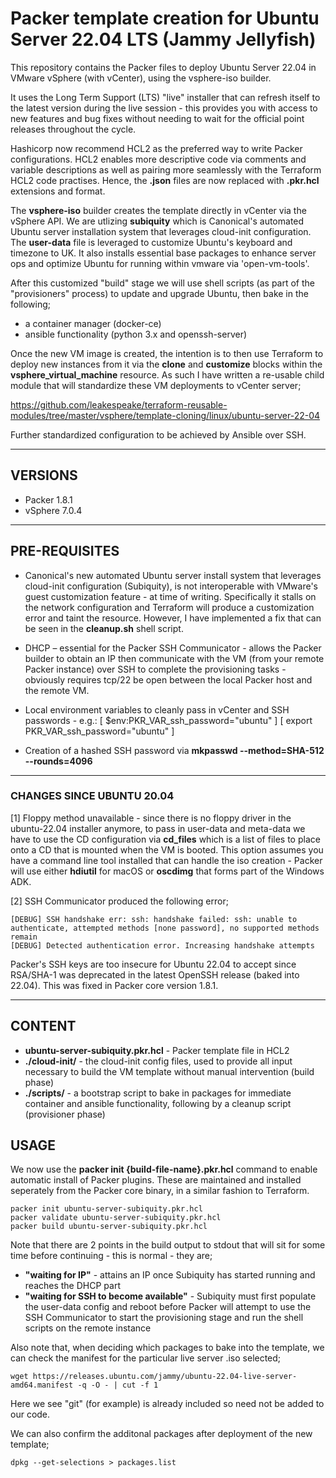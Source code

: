 # Packer template creation for Ubuntu Server 22.04 LTS (Jammy Jellyfish)

This repository contains the Packer files to deploy Ubuntu Server 22.04 in VMware vSphere (with vCenter), using the vsphere-iso builder. 

It uses the Long Term Support (LTS) "live" installer that can refresh itself to the latest version during the live session - this provides you with access to new features and bug fixes without needing to wait for the official point releases throughout the cycle.  

Hashicorp now recommend HCL2 as the preferred way to write Packer configurations. HCL2 enables more descriptive code via comments and variable descriptions as well as pairing more seamlessly with the Terraform HCL2 code practises. Hence, the **.json** files are now replaced with **.pkr.hcl** extensions and format.

The **vsphere-iso** builder creates the template directly in vCenter via the vSphere API. We are utlizing **subiquity** which is Canonical's automated Ubuntu server installation system that leverages cloud-init configuration. The **user-data** file is leveraged to customize Ubuntu's keyboard and timezone to UK. It also installs essential base packages to enhance server ops and optimize Ubuntu for running within vmware via 'open-vm-tools'.

After this customized "build" stage we will use shell scripts (as part of the "provisioners" process) to update and upgrade Ubuntu, then bake in the following;

-   a container manager (docker-ce)
-   ansible functionality (python 3.x and openssh-server)

Once the new VM image is created, the intention is to then use Terraform to deploy new instances from it via the **clone** and **customize** blocks within the **vsphere_virtual_machine** resource. As such I have written a re-usable child module that will standardize these VM deployments to vCenter server;

https://github.com/leakespeake/terraform-reusable-modules/tree/master/vsphere/template-cloning/linux/ubuntu-server-22-04

Further standardized configuration to be achieved by Ansible over SSH.

---

## VERSIONS
-   Packer 1.8.1
-   vSphere 7.0.4

---

## PRE-REQUISITES

-   Canonical's new automated Ubuntu server install system that leverages cloud-init configuration (Subiquity), is not interoperable with VMware's guest customization feature - at time of writing. Specifically it stalls on the network configuration and Terraform will produce a customization error and taint the resource. However, I have implemented a fix that can be seen in the **cleanup.sh** shell script.

-   DHCP – essential for the Packer SSH Communicator - allows the Packer builder to obtain an IP then communicate with the VM (from your remote Packer instance) over SSH to complete the provisioning tasks - obviously requires tcp/22 be open between the local Packer host and the remote VM.

-   Local environment variables to cleanly pass in vCenter and SSH passwords - e.g.: [ $env:PKR_VAR_ssh_password="ubuntu" ] [ export PKR_VAR_ssh_password="ubuntu" ] 

-   Creation of a hashed SSH password via **mkpasswd --method=SHA-512 --rounds=4096** 

---

### CHANGES SINCE UBUNTU 20.04

[1] Floppy method unavailable - since there is no floppy driver in the ubuntu-22.04 installer anymore, to pass in user-data and meta-data we have to use the CD configuration via **cd_files** which is a list of files to place onto a CD that is mounted when the VM is booted. This option assumes you have a command line tool installed that can handle the iso creation - Packer will use either **hdiutil** for macOS or **oscdimg** that forms part of the Windows ADK.

[2] SSH Communicator produced the following error;
```
[DEBUG] SSH handshake err: ssh: handshake failed: ssh: unable to authenticate, attempted methods [none password], no supported methods remain
[DEBUG] Detected authentication error. Increasing handshake attempts
```
Packer's SSH keys are too insecure for Ubuntu 22.04 to accept since RSA/SHA-1 was deprecated in the latest OpenSSH release (baked into 22.04). This was fixed in Packer core version 1.8.1.

---

## CONTENT

-   **ubuntu-server-subiquity.pkr.hcl** - Packer template file in HCL2
-   **./cloud-init/** - the cloud-init config files, used to provide all input necessary to build the VM template without manual intervention (build phase)
-   **./scripts/** - a bootstrap script to bake in packages for immediate container and ansible functionality, following by a cleanup script (provisioner phase)

## USAGE

We now use the **packer init {build-file-name}.pkr.hcl** command to enable automatic install of Packer plugins. These are maintained and installed seperately from the Packer core binary, in a similar fashion to Terraform.

```
packer init ubuntu-server-subiquity.pkr.hcl
packer validate ubuntu-server-subiquity.pkr.hcl
packer build ubuntu-server-subiquity.pkr.hcl
```
Note that there are 2 points in the build output to stdout that will sit for some time before continuing - this is normal - they are;

-   **"waiting for IP"** - attains an IP once Subiquity has started running and reaches the DHCP part 
-   **"waiting for SSH to become available"** - Subiquity must first populate the user-data config and reboot before Packer will attempt to use the SSH Communicator to start the provisioning stage and run the shell scripts on the remote instance

Also note that, when deciding which packages to bake into the template, we can check the manifest for the particular live server .iso selected;

```
wget https://releases.ubuntu.com/jammy/ubuntu-22.04-live-server-amd64.manifest -q -O - | cut -f 1 
```
Here we see "git" (for example) is already included so need not be added to our code. 

We can also confirm the additonal packages after deployment of the new template; 
```
dpkg --get-selections > packages.list
```
